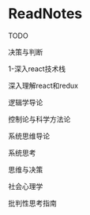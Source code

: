 # ReadNotes
TODO

决策与判断

1-深入react技术栈

深入理解react和redux

逻辑学导论

控制论与科学方法论

系统思维导论

系统思考

思维与决策

社会心理学

批判性思考指南





